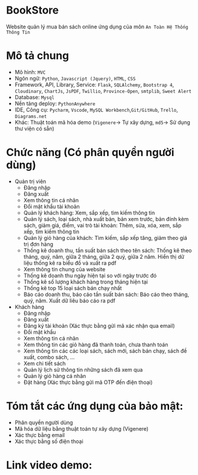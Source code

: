 # BookStore
Website quản lý mua bán sách online ứng dụng của môn `An Toàn Hệ Thống Thông Tin`

# Mô tả chung
- Mô hình: `MVC`
- Ngôn ngữ: `Python`, `Javascript (Jquery)`, `HTML`, `CSS`
- Framework, API, Library, Service: `Flask`, `SQLAlchemy`, `Bootstrap 4`, `Cloudinary`, `ChartJs`, `JsPDF`,  `Twillio`, `Province-Open`, `smtplib`,  `Sweet Alert`
- Database: `Mysql`
- Nền tảng deploy: `PythonAnywhere`
- IDE, Công cụ: `Pycharm`, `Vscode`, `MySQL Workbench`,`Git/GitHub`, `Trello`, `Diagrams.net`
- Khác: Thuật toán mã hóa demo (`Vigenere`-> Tự xây dựng, `md5`-> Sử dụng thư viện có sẵn)

# Chức năng (Có phân quyền người dùng)
- Quản trị viên
   + Đăng nhập
   + Đăng xuất
   + Xem thông tin cá nhân
   + Đổi mật khẩu tài khoản
   + Quản lý khách hàng: Xem, sắp xếp, tìm kiếm thông tin
   + Quản lý sách, loại sách, nhà xuất bản, bản xem trước, bản đính kèm sách, giảm giá, điểm, vai trò tài khoản: Thêm, sửa, xóa, xem, sắp xếp, tìm kiếm thông tin
   + Quản lý giỏ hàng của khách: Tìm kiếm, sắp xếp tăng, giảm theo giá trị đơn hàng
   + Thống kê doanh thu, tần suất bán sách theo tên sách: Thống kê theo tháng, quý, năm, giữa 2 tháng, giữa 2 quý, giữa 2 năm. Hiển thị dữ liệu thống kê ra biểu đồ và xuất ra pdf
   + Xem thông tin chung của website
   + Thống kê doanh thu ngày hiện tại so với ngày trước đó
   + Thống kê số lượng khách hàng trong tháng hiện tại
   + Thống kê top 15 loại sách bán chạy nhất
   + Báo cáo doanh thu, báo cáo tần suất bán sách: Báo cáo theo tháng, quý, năm. Xuất dữ liêu báo cáo ra pdf
- Khách hàng
   + Đăng nhập
   + Đăng xuất
   + Đăng ký tài khoản (Xác thực bằng gửi mã xác nhận qua email)
   + Đổi mật khẩu
   + Xem thông tin cá nhân
   + Xem thông tin các giỏ hàng đã thanh toán, chưa thanh toán
   + Xem thông tin các các loại sách, sách mới, sách bán chạy, sách đề xuất, combo sách, ...
   + Xem chi tiết sách
   + Quản lý lịch sử thông tin những sách đã xem qua
   + Quản lý giỏ hàng cá nhân
   + Đặt hàng (Xác thực bằng gửi mã OTP đến điện thoại)
   
# Tóm tắt các ứng dụng của bảo mật: 
   - Phân quyền người dùng
   - Mã hóa dữ liệu bằng thuật toán tự xây dựng (Vigenere)
   - Xác thực bằng email
   - Xác thực bằng số điện thoại
# Link video demo: 
